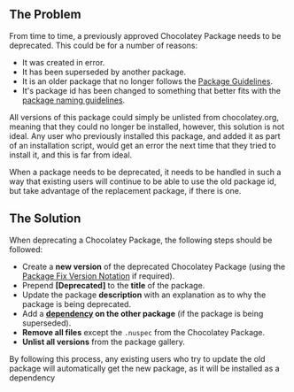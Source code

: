 ## The Problem
From time to time, a previously approved Chocolatey Package needs to be deprecated.  This could be for a number of reasons:

* It was created in error.
* It has been superseded by another package.
* It is an older package that no longer follows the [Package Guidelines](http://github.com/chocolatey/chocolatey/wiki/CreatePackages).
* It's package id has been changed to something that better fits with the [package naming guidelines](https://github.com/chocolatey/chocolatey/wiki/CreatePackages#naming-your-package).

All versions of this package could simply be unlisted from chocolatey.org, meaning that they could no longer be installed, however, this solution is not ideal.  Any user who previously installed this package, and added it as part of an installation script, would get an error the next time that they tried to install it, and this is far from ideal.

When a package needs to be deprecated, it needs to be handled in such a way that existing users will continue to be able to use the old package id, but take advantage of the replacement package, if there is one.

## The Solution
When deprecating a Chocolatey Package, the following steps should be followed:

* Create a **new version** of the deprecated Chocolatey Package (using the [Package Fix Version Notation](https://github.com/chocolatey/chocolatey/wiki/CreatePackages#package-fix-version-notation) if required).
* Prepend **[Deprecated]** to the **title** of the package.
* Update the package **description** with an explanation as to why the package is being deprecated.
* Add a **[dependency](http://docs.nuget.org/docs/reference/nuspec-reference#Specifying_Dependencies) on the other package** (if the package is being superseded).
* **Remove all files** except the `.nuspec` from the Chocolatey Package.
* **Unlist all versions** from the package gallery.

By following this process, any existing users who try to update the old package will automatically get the new package, as it will be installed as a dependency